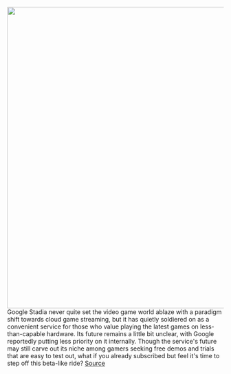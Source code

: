<img src='https://cdn.vox-cdn.com/thumbor/sx7uBBDQVWoNt1Uy5AdS-jRBr-o=/0x0:2040x1360/1200x800/filters:focal(857x517:1183x843)/cdn.vox-cdn.com/uploads/chorus_image/image/70653613/akrales_191113_3779_0215.0.jpg' width='700px' /><br/>
Google Stadia never quite set the video game world ablaze with a paradigm shift towards cloud game streaming, but it has quietly soldiered on as a convenient service for those who value playing the latest games on less-than-capable hardware. Its future remains a little bit unclear, with Google reportedly putting less priority on it internally. Though the service's future may still carve out its niche among gamers seeking free demos and trials that are easy to test out, what if you already subscribed but feel it's time to step off this beta-like ride?
<a href='https://www.theverge.com/22989091/google-stadia-pro-subscription-free-trial-how-to-cancel-paid-games'> Source <a/>